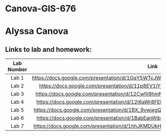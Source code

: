 # Canova-GIS-676

# Alyssa Canova
## Links to lab and homework:

| Lab Number     | Link |
| :----: | :----: |
| Lab 1     | https://docs.google.com/presentation/d/1GqY5WTcJWdYY1ALsorODW2IaNhzVZXM-/edit#slide=id.p1      |
| Lab 2     | https://docs.google.com/presentation/d/11p8EV1jYjOfJlFjV1TsXf9BhYF7tyheT/edit#slide=id.p12       |
| Lab 3     | https://docs.google.com/presentation/d/12Cwfii9hmNXc_dlda-_mgJCaBSZ1QJjO/edit#slide=id.p33       |
| Lab 4     | https://docs.google.com/presentation/d/12I6aWr8FEBQ7RtEiWDwI8iOmszSgqzUh/edit#slide=id.p1       |
| Lab 5     | https://docs.google.com/presentation/d/1BX_9vwjegQC402XJUT5WzTeysdZAZ-Sw/edit#slide=id.p1       |
| Lab 6     | https://docs.google.com/presentation/d/1BabEanWibf6rhoWCOiPFPPxl-nOEORZK/edit#slide=id.p1        |
| Lab 7     | https://docs.google.com/presentation/d/1hhJKMDUkHwDxA3LgS205LCx83ie6Hu-3/edit#slide=id.p1        |
